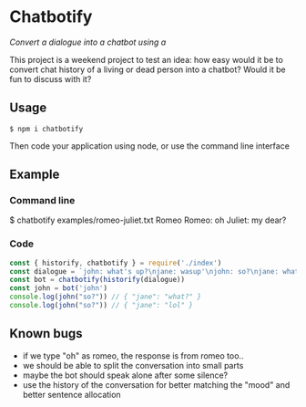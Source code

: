 # Chatbotify

*Convert a dialogue into a chatbot using a*

This project is a weekend project to test an idea: how easy would it be
to convert chat history of a living or dead person into a chatbot?
Would it be fun to discuss with it?

## Usage

    $ npm i chatbotify

Then code your application using node, or use the command line interface

## Example

### Command line

   $ chatbotify examples/romeo-juliet.txt Romeo
   Romeo: oh
   Juliet: my dear?

### Code

```javascript
const { historify, chatbotify } = require('./index')
const dialogue = `john: what's up?\njane: wasup'\njohn: so?\njane: what?\njohn: so?\njane: lol`
const bot = chatbotify(historify(dialogue))
const john = bot('john')
console.log(john("so?")) // { "jane": "what?" }
console.log(john("so?")) // { "jane": "lol" }
```

## Known bugs

- if we type "oh" as romeo, the response is from romeo too..
- we should be able to split the conversation into small parts
- maybe the bot should speak alone after some silence?
- use the history of the conversation for better matching the "mood"
  and better sentence allocation

  
